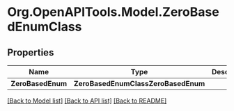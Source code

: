 # Org.OpenAPITools.Model.ZeroBasedEnumClass

## Properties

Name | Type | Description | Notes
------------ | ------------- | ------------- | -------------
**ZeroBasedEnum** | **ZeroBasedEnumClassZeroBasedEnum** |  | [optional] 

[[Back to Model list]](../../README.md#documentation-for-models) [[Back to API list]](../../README.md#documentation-for-api-endpoints) [[Back to README]](../../README.md)


